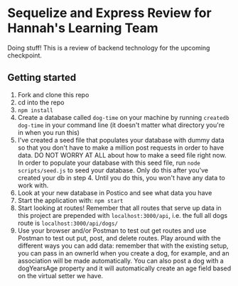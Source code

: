 # Sequelize and Express Review for Hannah's Learning Team

Doing stuff! This is a review of backend technology for the upcoming checkpoint.

## Getting started

1. Fork and clone this repo
2. cd into the repo
3. `npm install`
4. Create a database called `dog-time` on your machine by running `createdb dog-time` in your command line (it doesn't matter what directory you're in when you run this)
5. I've created a seed file that populates your database with dummy data so that you don't have to make a million post requests in order to have data. DO NOT WORRY AT ALL about how to make a seed file right now. In order to populate your database with this seed file, run `node scripts/seed.js` to seed your database. Only do this after you've created your db in step 4. Until you do this, you won't have any data to work with.
6. Look at your new database in Postico and see what data you have
7. Start the application with: `npm start`
8. Start looking at routes! Remember that all routes that serve up data in this project are prepended with `localhost:3000/api`, i.e. the full all dogs route is `localhost:3000/api/dogs/`
9. Use your browser and/or Postman to test out get routes and use Postman to test out put, post, and delete routes. Play around with the different ways you can add data: remember that with the existing setup, you can pass in an ownerId when you create a dog, for example, and an association will be made automatically. You can also post a dog with a dogYearsAge property and it will automatically create an age field based on the virtual setter we have.
